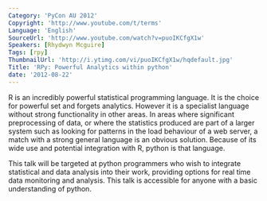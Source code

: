 ```yaml
---
Category: 'PyCon AU 2012'
Copyright: 'http://www.youtube.com/t/terms'
Language: 'English'
SourceUrl: 'http://www.youtube.com/watch?v=puoIKCfgX1w'
Speakers: [Rhydwyn Mcguire]
Tags: [rpy]
ThumbnailUrl: 'http://i.ytimg.com/vi/puoIKCfgX1w/hqdefault.jpg'
Title: 'RPy: Powerful Analytics within python'
date: '2012-08-22'
---
```

R is an incredibly powerful statistical programming language. It is the choice
for powerful set and forgets analytics. However it is a specialist language
without strong functionality in other areas. In areas where significant
preprocessing of data, or where the statistics produced are part of a larger
system such as looking for patterns in the load behaviour of a web server, a
match with a strong general language is an obvious solution. Because of its
wide use and potential integration with R, python is that language.

This talk will be targeted at python programmers who wish to integrate
statistical and data analysis into their work, providing options for real time
data monitoring and analysis. This talk is accessible for anyone with a basic
understanding of python.

